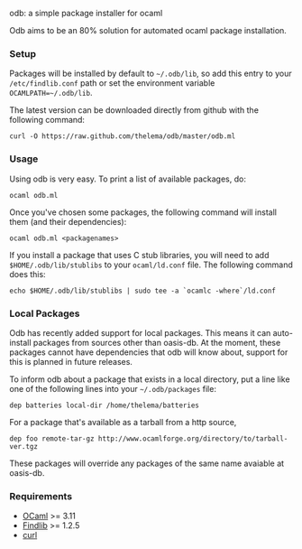 odb: a simple package installer for ocaml

Odb aims to be an 80% solution for automated ocaml package installation.

### Setup

Packages will be installed by default to `~/.odb/lib`, so add this
entry to your `/etc/findlib.conf` path or set the environment
variable `OCAMLPATH=~/.odb/lib`.

The latest version can be downloaded directly from github with the following command:

    curl -O https://raw.github.com/thelema/odb/master/odb.ml


### Usage

Using odb is very easy. To print a list of available packages, do:

    ocaml odb.ml

Once you've chosen some packages, the following command will install them (and their dependencies):

    ocaml odb.ml <packagenames>

If you install a package that uses C stub libraries, you will need to add `$HOME/.odb/lib/stublibs` to your `ocaml/ld.conf` file.  The following command does this:

    echo $HOME/.odb/lib/stublibs | sudo tee -a `ocamlc -where`/ld.conf

### Local Packages

Odb has recently added support for local packages.  This means it can
auto-install packages from sources other than oasis-db.  At the moment, these packages cannot have dependencies that odb will know about, support for this is planned in future releases.

To inform odb about a package that exists in a local directory, put a
line like one of the following lines into your `~/.odb/packages` file:

    dep batteries local-dir /home/thelema/batteries

For a package that's available as a tarball from a http source,

    dep foo remote-tar-gz http://www.ocamlforge.org/directory/to/tarball-ver.tgz

These packages will override any packages of the same name avaiable at oasis-db.

### Requirements
* [OCaml][] >= 3.11
* [Findlib][] >= 1.2.5
* [curl][]

[Findlib]: http://projects.camlcity.org/projects/findlib.html/
[OCaml]: http://caml.inria.fr/ocaml/release.en.html
[curl]: http://curl.haxx.se/
